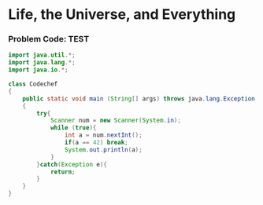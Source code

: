 <h1 align="cneter"> Life, the Universe, and Everything </h1>
<h3>Problem Code: TEST</h3>

```java
import java.util.*;
import java.lang.*;
import java.io.*;

class Codechef
{
	public static void main (String[] args) throws java.lang.Exception
	{
        try{
            Scanner num = new Scanner(System.in);
            while (true){
                int a = num.nextInt();
                if(a == 42) break;
                System.out.println(a);
            }
        }catch(Exception e){
            return;
        }
	}
}
```
